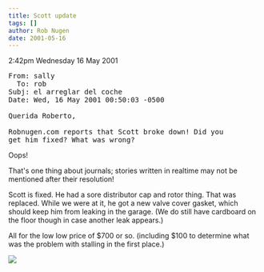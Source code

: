 ```yaml
---
title: Scott update
tags: []
author: Rob Nugen
date: 2001-05-16
---
```


<p class=date>2:42pm Wednesday 16 May 2001</p>

<pre>
From: sally
  To: rob
Subj: el arreglar del coche
Date: Wed, 16 May 2001 00:50:03 -0500

Querida Roberto,

Robnugen.com reports that Scott broke down! Did you
get him fixed? What was wrong?
</pre>

<p>Oops!</p>

<p>That's one thing about journals; stories written in
realtime may not be mentioned after their
resolution!</p>

<p>Scott is fixed.  He had a sore distributor cap and
rotor thing.  That was replaced.  While we were at it,
he got a new valve cover gasket, which should keep him
from leaking in the garage.  (We do still have
cardboard on the floor though in case another leak
appears.)</p>

<p>All for the low low price of $700 or so. 
(including $100 to determine what was the problem with
stalling in the first place.)</p>

<p><img src="/images/rob/wL-ROB.gif"/></p>
